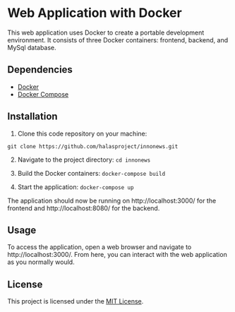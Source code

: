 # Web Application with Docker

This web application uses Docker to create a portable development environment. It consists of three Docker containers: frontend, backend, and MySql database.

## Dependencies

- [Docker](https://www.docker.com/)
- [Docker Compose](https://docs.docker.com/compose/)

## Installation

1. Clone this code repository on your machine:

`git clone https://github.com/halasproject/innonews.git`

2. Navigate to the project directory:
`cd innonews`

3. Build the Docker containers:
`docker-compose build`

4. Start the application:
`docker-compose up`


The application should now be running on http://localhost:3000/ for the frontend and http://localhost:8080/ for the backend.

## Usage

To access the application, open a web browser and navigate to http://localhost:3000/. From here, you can interact with the web application as you normally would.

## License

This project is licensed under the [MIT License](LICENSE).
